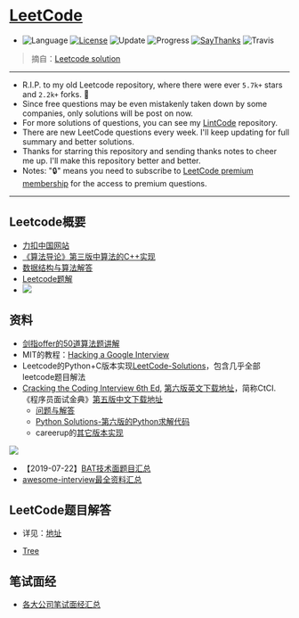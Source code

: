 # [LeetCode](https://leetcode.com/problemset/algorithms/)
- ![Language](https://img.shields.io/badge/language-Python%20%2F%20C++%2011-orange.svg) [![License](https://img.shields.io/badge/license-MIT-blue.svg)](./LICENSE.md) ![Update](https://img.shields.io/badge/update-weekly-green.svg) ![Progress](https://img.shields.io/badge/progress-1111%20%2F%201111-ff69b4.svg) [![SayThanks](https://img.shields.io/badge/say-thanks-ff69f4.svg)](https://saythanks.io/to/kamyu104) ![Travis](https://travis-ci.org/kamyu104/LeetCode-Solutions.svg?branch=master)
>摘自：[Leetcode solution](https://github.com/kamyu104/LeetCode-Solutions)
---
* R.I.P. to my old Leetcode repository, where there were ever `5.7k+` stars and `2.2k+` forks.  👼
* Since free questions may be even mistakenly taken down by some companies, only solutions will be post on now.
* For more solutions of questions, you can see my [LintCode](https://github.com/kamyu104/LintCode) repository.
* There are new LeetCode questions every week. I'll keep updating for full summary and better solutions.
* Thanks for starring this repository and sending thanks notes to cheer me up. I'll make this repository better and better.
* Notes: "🔒" means you need to subscribe to [LeetCode premium membership](https://leetcode.com/subscribe/) for the access to premium questions.
---
## Leetcode概要
- [力扣中国网站](https://leetcode-cn.com/problemset/all/)
- [《算法导论》第三版中算法的C++实现](https://github.com/huaxz1986/cplusplus-_Implementation_Of_Introduction_to_Algorithms)
- [数据结构与算法解答](https://hit-alibaba.github.io/interview/basic/algo/)
- [Leetcode题解](https://github.com/azl397985856/leetcode)
- ![](https://github.com/azl397985856/leetcode/raw/master/assets/leetcode-zhihu.jpg)


## 资料
- [剑指offer的50道算法题讲解](http://hawstein.com/2019/01/22/jian-zhi-offer-algocasts-episodes/)
- MIT的教程：[Hacking a Google Interview](http://courses.csail.mit.edu/iap/interview/materials.php)
- Leetcode的Python+C版本实现[LeetCode-Solutions](https://github.com/kamyu104/LeetCode-Solutions)，包含几乎全部leetcode题目解法
- [Cracking the Coding Interview 6th Ed](https://www.careercup.com/book), [第六版英文下载地址](https://leonmercanti.com/books/personal-development/Cracking%20the%20Coding%20Interview%20189%20Programming%20Questions%20and%20Solutions.pdf)，简称CtCI. 《程序员面试金典》[第五版中文下载地址](https://download.csdn.net/download/yangle20081982/9290711) 
   - [问题与解答](http://hawstein.com/2013/03/14/ctci-solutions-contents/)
   - [Python Solutions-第六版的Python求解代码](https://github.com/careercup/CtCI-6th-Edition-Python)
   - careerup的[其它版本实现](https://github.com/careercup/CtCI-6th-Edition)
 
 ![](https://pic2.zhimg.com/80/54856dfde50642ddc3aa4a00da9767d9_hd.jpg)
 
 - 【2019-07-22】[BAT技术面题目汇总](https://github.com/0voice/interview_internal_reference)
 - [awesome-interview最全资料汇总](https://awesome-interview.github.io/Awesome-Interview/)

## LeetCode题目解答

- 详见：[地址](https://github.com/wqw547243068/DS_Algorithm/blob/master/Leetcode/%E7%AE%97%E6%B3%95.md)
* [Tree](https://github.com/kamyu104/LeetCode-Solutions#tree)


## 笔试面经
- [各大公司笔试面经汇总](https://github.com/imhuay/Algorithm_Interview_Notes-Chinese/tree/master/D-%E7%AC%94%E8%AF%95%E9%9D%A2%E7%BB%8F)


